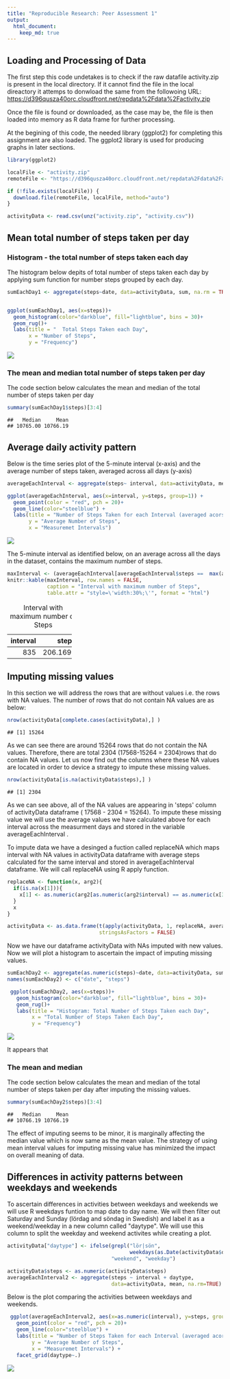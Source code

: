 ```yaml
---
title: "Reproducible Research: Peer Assessment 1"
output: 
  html_document:
    keep_md: true
---
```

## Loading and Processing of Data

The first step this code undetakes is to check if the raw datafile activity.zip is present in the local directory.  If it cannot find the file in the local direactory it attemps to donwload the same from the followoing URL:
https://d396qusza40orc.cloudfront.net/repdata%2Fdata%2Factivity.zip

Once the file is found or downloaded, as the case may be, the file is then loaded into memory as R data frame for further processing.  

At the begining of this code, the needed library (ggplot2) for completing this assignment are also loaded. The ggplot2 library is used for producing graphs in later sections. 


```r
library(ggplot2)

localFile <- "activity.zip" 
remoteFile <- "https://d396qusza40orc.cloudfront.net/repdata%2Fdata%2Factivity.zip"

if (!file.exists(localFile)) {
  download.file(remoteFile, localFile, method="auto") 
}

activityData <- read.csv(unz("activity.zip", "activity.csv"))
```

## Mean total number of steps taken per day

### Histogram - the total number of steps taken each day

The histogram below depits of total number of steps taken each day by applying sum function for number steps grouped by each day.  


```r
sumEachDay1 <- aggregate(steps~date, data=activityData, sum, na.rm = TRUE)


ggplot(sumEachDay1, aes(x=steps))+
  geom_histogram(color="darkblue", fill="lightblue", bins = 30)+
  geom_rug()+
  labs(title = "  Total Steps Taken each Day",
       x = "Number of Steps",
       y = "Frequency")
```

![](PA1_template_files/figure-html/unnamed-chunk-2-1.png)<!-- -->

### The mean and median total number of steps taken per day

The code section below calculates the mean and median of the total number of steps taken per day


```r
summary(sumEachDay1$steps)[3:4]
```

```
##   Median     Mean 
## 10765.00 10766.19
```


## Average daily activity pattern

Below is the time series plot of the 5-minute interval (x-axis) and the average number of steps taken, averaged across all days (y-axis)


```r
averageEachInterval <- aggregate(steps~ interval, data=activityData, mean, na.rm=TRUE)

ggplot(averageEachInterval, aes(x=interval, y=steps, group=1)) +
  geom_point(color = "red", pch = 20)+
  geom_line(color="steelblue") +
  labs(title = "Number of Steps Taken for each Interval (averaged acorss all Days)",
       y = "Average Number of Steps",
       x = "Measuremet Intervals")
```

![](PA1_template_files/figure-html/unnamed-chunk-4-1.png)<!-- -->

The 5-minute interval as identified below, on an average across all the days in the dataset, contains the maximum number of steps.


```r
maxInterval <- (averageEachInterval[averageEachInterval$steps ==  max(averageEachInterval$steps), ])
knitr::kable(maxInterval, row.names = FALSE, 
             caption = "Interval with maximum number of Steps",
             table.attr = "style=\'width:30%;\'", format = "html")
```

<table style='width:30%;'>
<caption>Interval with maximum number of Steps</caption>
 <thead>
  <tr>
   <th style="text-align:right;"> interval </th>
   <th style="text-align:right;"> steps </th>
  </tr>
 </thead>
<tbody>
  <tr>
   <td style="text-align:right;"> 835 </td>
   <td style="text-align:right;"> 206.1698 </td>
  </tr>
</tbody>
</table>


## Imputing missing values

In this section we will address the rows that are without values i.e. the rows with NA values. The number of rows that do not contain NA values are as below:


```r
nrow(activityData[complete.cases(activityData),] )
```

```
## [1] 15264
```

As we can see there are around 15264 rows that do not contain the NA values. Therefore, there are total 2304 (17568-15264 = 2304)rows that do contain NA values. Let us now find out the columns where these NA values are located in order to device a strategy to impute these missing values.


```r
nrow(activityData[is.na(activityData$steps),] )
```

```
## [1] 2304
```

As we can see above, all of the NA values are appearing in 'steps' column of activityData dataframe ( 17568 - 2304 = 15264). To impute these missing value we will use the average values we have calculated above for each interval across the measurment days and stored in the variable averageEachInterval .

To impute data we have a desinged a fuction called replaceNA which maps interval with NA values in activityData dataframe with average steps calculated for the same interval and stored in averageEachInterval dataframe.  We will call replaceNA using R apply function.



```r
replaceNA <- function(x, arg2){
  if(is.na(x[1])){
    x[1] <- as.numeric(arg2[as.numeric(arg2$interval) == as.numeric(x[3]), 2], 2)
  }
  x
}

activityData <- as.data.frame(t(apply(activityData, 1, replaceNA, averageEachInterval)), 
                              stringsAsFactors = FALSE)
```


Now we have our dataframe activityData with NAs imputed with new values.  Now we will plot a histogram to ascertain the impact of imputing missing values.   


```r
sumEachDay2 <- aggregate(as.numeric(steps)~date, data=activityData, sum, na.rm = TRUE)
names(sumEachDay2) <- c("date", "steps")

 ggplot(sumEachDay2, aes(x=steps))+
   geom_histogram(color="darkblue", fill="lightblue", bins = 30)+
   geom_rug()+
   labs(title = "Histogram: Total Number of Steps Taken each Day",
        x = "Total Number of Steps Taken Each Day",
        y = "Frequency")
```

![](PA1_template_files/figure-html/unnamed-chunk-9-1.png)<!-- -->

It appears that 

### The mean and median 

The code section below calculates the mean and median of the total number of steps taken per day after imputing the missing values.


```r
summary(sumEachDay2$steps)[3:4]
```

```
##   Median     Mean 
## 10766.19 10766.19
```

The effect of imputing seems to be minor, it is marginally affecting the median value which is now same as the mean value. The strategy of using mean interval values for imputing missing value has minimized the impact on overall meaning of data. 


## Differences in activity patterns between weekdays and weekends

To ascertain differences in activities between weekdays and weekends we will use R weekdays funtion to map date to day name.  We will then filter out Saturday and Sunday (lördag and söndag in Swedish) and label it as a weekend/weekday in a new column called "daytype".  We will use this column to split the weekday and weekend activites while creating a plot. 



```r
activityData["daytype"] <- ifelse(grepl("lör|sön", 
                                        weekdays(as.Date(activityData$date, "%Y-%m-%d"))),
                                  "weekend", "weekday")

activityData$steps <- as.numeric(activityData$steps)
averageEachInterval2 <- aggregate(steps ~ interval + daytype, 
                                  data=activityData, mean, na.rm=TRUE)
```

Below is the plot comparing the activities between weekdays and weekends. 


```r
 ggplot(averageEachInterval2, aes(x=as.numeric(interval), y=steps, group=1)) +
   geom_point(color = "red", pch = 20)+
   geom_line(color="steelblue") +
   labs(title = "Number of Steps Taken for each Interval (averaged acorss all Days)",
        y = "Average Number of Steps",
        x = "Measuremet Intervals") +
   facet_grid(daytype~.) 
```

![](PA1_template_files/figure-html/unnamed-chunk-12-1.png)<!-- -->


